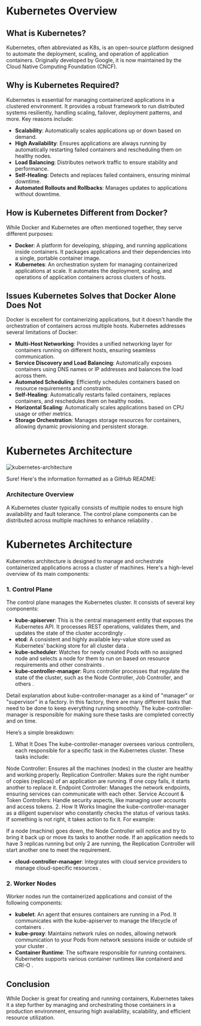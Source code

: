 # Kubernetes Overview

## What is Kubernetes?
Kubernetes, often abbreviated as K8s, is an open-source platform designed to automate the deployment, scaling, and operation of application containers. Originally developed by Google, it is now maintained by the Cloud Native Computing Foundation (CNCF).

## Why is Kubernetes Required?
Kubernetes is essential for managing containerized applications in a clustered environment. It provides a robust framework to run distributed systems resiliently, handling scaling, failover, deployment patterns, and more. Key reasons include:

- **Scalability**: Automatically scales applications up or down based on demand.
- **High Availability**: Ensures applications are always running by automatically restarting failed containers and rescheduling them on healthy nodes.
- **Load Balancing**: Distributes network traffic to ensure stability and performance.
- **Self-Healing**: Detects and replaces failed containers, ensuring minimal downtime.
- **Automated Rollouts and Rollbacks**: Manages updates to applications without downtime.

## How is Kubernetes Different from Docker?
While Docker and Kubernetes are often mentioned together, they serve different purposes:

- **Docker**: A platform for developing, shipping, and running applications inside containers. It packages applications and their dependencies into a single, portable container image.
- **Kubernetes**: An orchestration system for managing containerized applications at scale. It automates the deployment, scaling, and operations of application containers across clusters of hosts.

## Issues Kubernetes Solves that Docker Alone Does Not
Docker is excellent for containerizing applications, but it doesn't handle the orchestration of containers across multiple hosts. Kubernetes addresses several limitations of Docker:

- **Multi-Host Networking**: Provides a unified networking layer for containers running on different hosts, ensuring seamless communication.
- **Service Discovery and Load Balancing**: Automatically exposes containers using DNS names or IP addresses and balances the load across them.
- **Automated Scheduling**: Efficiently schedules containers based on resource requirements and constraints.
- **Self-Healing**: Automatically restarts failed containers, replaces containers, and reschedules them on healthy nodes.
- **Horizontal Scaling**: Automatically scales applications based on CPU usage or other metrics.
- **Storage Orchestration**: Manages storage resources for containers, allowing dynamic provisioning and persistent storage.


# Kubernetes Architecture

![kubernetes-architecture](https://github.com/user-attachments/assets/bbdc0428-4131-448e-9488-bfb9cab0109d)

Sure! Here's the information formatted as a GitHub README:

### **Architecture Overview**
A Kubernetes cluster typically consists of multiple nodes to ensure high availability and fault tolerance. The control plane components can be distributed across multiple machines to enhance reliability .

# Kubernetes Architecture

Kubernetes architecture is designed to manage and orchestrate containerized applications across a cluster of machines. Here's a high-level overview of its main components:

### **1. Control Plane**
The control plane manages the Kubernetes cluster. It consists of several key components:

- **kube-apiserver**: This is the central management entity that exposes the Kubernetes API. It processes REST operations, validates them, and updates the state of the cluster accordingly .
- **etcd**: A consistent and highly available key-value store used as Kubernetes' backing store for all cluster data .
- **kube-scheduler**: Watches for newly created Pods with no assigned node and selects a node for them to run on based on resource requirements and other constraints .
- **kube-controller-manager**: Runs controller processes that regulate the state of the cluster, such as the Node Controller, Job Controller, and others .

Detail explanation about kube-controller-manager as a kind of "manager" or "supervisor" in a factory. In this factory, there are many different tasks that need to be done to keep everything running smoothly. The kube-controller-manager is responsible for making sure these tasks are completed correctly and on time.

Here’s a simple breakdown:

1. What It Does
The kube-controller-manager oversees various controllers, each responsible for a specific task in the Kubernetes cluster. These tasks include:

Node Controller: Ensures all the machines (nodes) in the cluster are healthy and working properly.
Replication Controller: Makes sure the right number of copies (replicas) of an application are running. If one copy fails, it starts another to replace it.
Endpoint Controller: Manages the network endpoints, ensuring services can communicate with each other.
Service Account & Token Controllers: Handle security aspects, like managing user accounts and access tokens.
2. How It Works
Imagine the kube-controller-manager as a diligent supervisor who constantly checks the status of various tasks. If something is not right, it takes action to fix it. For example:

If a node (machine) goes down, the Node Controller will notice and try to bring it back up or move its tasks to another node.
If an application needs to have 3 replicas running but only 2 are running, the Replication Controller will start another one to meet the requirement.

- **cloud-controller-manager**: Integrates with cloud service providers to manage cloud-specific resources .

### **2. Worker Nodes**
Worker nodes run the containerized applications and consist of the following components:

- **kubelet**: An agent that ensures containers are running in a Pod. It communicates with the kube-apiserver to manage the lifecycle of containers .
- **kube-proxy**: Maintains network rules on nodes, allowing network communication to your Pods from network sessions inside or outside of your cluster .
- **Container Runtime**: The software responsible for running containers. Kubernetes supports various container runtimes like containerd and CRI-O .


## Conclusion
While Docker is great for creating and running containers, Kubernetes takes it a step further by managing and orchestrating those containers in a production environment, ensuring high availability, scalability, and efficient resource utilization.
